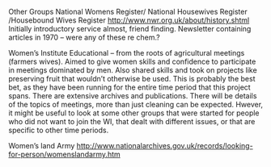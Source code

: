 Other Groups  National Womens Register/ National Housewives Register /Housebound Wives Register http://www.nwr.org.uk/about/history.shtml Initially introductory service almost, friend finding. Newsletter containing articles in 1970 – were any of these re chem.?Women’s InstituteEducational – from the roots of agricultural meetings (farmers wives). Aimed to give women skills and confidence to participate in meetings dominated by men. Also shared skills and took on projects like preserving fruit that wouldn’t otherwise be used. This is probably the best bet, as they have been running for the entire time period that this project spans. There are extensive archives and publications. There will be details of the topics of meetings, more than just cleaning can be expected. Hwever, it might be useful to look at some other groups that were started for people who did not want to join the WI, that dealt with different issues, or that are specific to other time periods.Women’s land Armyhttp://www.nationalarchives.gov.uk/records/looking-for-person/womenslandarmy.htm 